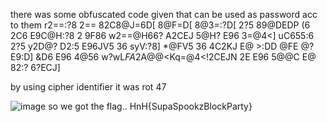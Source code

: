 there was some obfuscated code given that can be used as password acc to them
r2==:?8 2== 82C8@J=6D[ 8@F=D[ 8@3=:?D[ 2?5 89@DEDP (6 2C6 E9C@H:?8 2 9F86 w2==@H66? A2CEJ 5@H? E96 3=@4<] uC655:6 2?5 y2D@? D2:5 E96JV5 36 syV:?8] *@FV5 36 4C2KJ E@ >:DD @FE @? E9:D] &D6 E96 4@56 w?wL$FA2$A@@<Kq=@4<!2CEJN 2E E96 5@@C E@ 82:? 6?ECJ]

by using cipher identifier it was rot 47

![image](https://github.com/user-attachments/assets/6fd60d2c-a758-4e9f-adf0-18100bec0fc6)
so we got the flag..
HnH{SupaSpookzBlockParty}
